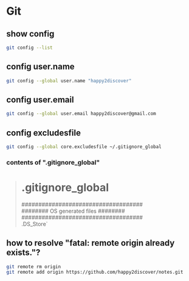 # Git

## show config
```sh
git config --list
```

## config user.name
```sh
git config --global user.name "happy2discover"
```

## config user.email
```sh
git config --global user.email happy2discover@gmail.com
```

## config excludesfile
```sh
git config --global core.excludesfile ~/.gitignore_global
```
### contents of ".gitignore_global"

>  # .gitignore_global  
>  ####################################  
>  ######## OS generated files ########  
>  ####################################  
>  .DS_Store`  

## how to resolve "fatal: remote origin already exists."?
```sh
git remote rm origin
git remote add origin https://github.com/happy2discover/notes.git
```
